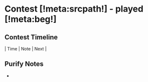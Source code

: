 # Contest [!meta:srcpath!] - played [!meta:beg!]

## Contest Timeline

| Time | Note | Next |


## Purify Notes

-
